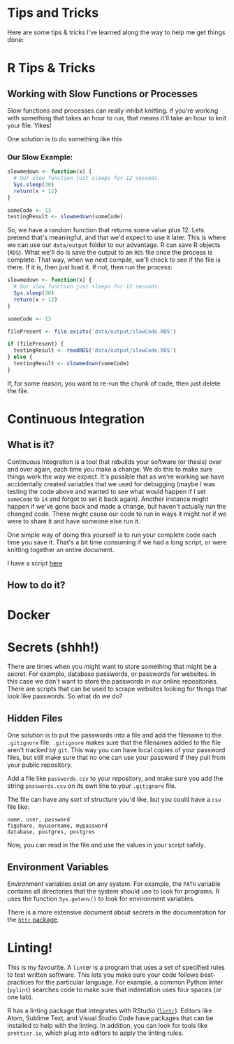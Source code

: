 # Tips and Tricks

Here are some tips & tricks I've learned along the way to help me get things done:

# R Tips & Tricks

## Working with Slow Functions or Processes

Slow functions and processes can really inhibit knitting. If you're working with something that takes an hour to run, that means it'll take an hour to knit your file. Yikes!

One solution is to do something like this

### Our Slow Example:

```r
slowmedown <- function(x) {
  # Our slow function just sleeps for 12 seconds.
  Sys.sleep(30)
  return(x + 12)
}

someCode <- 13
testingResult <- slowmedown(someCode)
```

So, we have a random function that returns some value plus 12\. Lets pretend that's meaningful, and that we'd expect to use it later. This is where we can use our `data/output` folder to our advantage. R can save R objects (`RDS`). What we'll do is save the output to an `RDS` file once the process is complete. That way, when we next compile, we'll check to see if the file is there. If it is, then just load it. If not, then run the process:

```r
slowmedown <- function(x) {
  # Our slow function just sleeps for 12 seconds.
  Sys.sleep(30)
  return(x + 12)
}

someCode <- 13

filePresent <- file.exists('data/output/slowCode.RDS')

if (filePresent) {
  testingResult <- readRDS('data/output/slowCode.RDS')
} else {
  testingResult <- slowmedown(someCode)
}
```

If, for some reason, you want to re-run the chunk of code, then just delete the file.

# Continuous Integration

## What is it?

Continuous Integration is a tool that rebuilds your software (or thesis) over and over again, each time you make a change. We do this to make sure things work the way we expect. It's possible that as we're working we have accidentally created variables that we used for debugging (maybe I was testing the code above and wanted to see what would happen if I set `someCode` to `14` and forgot to set it back again). Another instance might happen if we've gone back and made a change, but haven't actually run the changed code. These might cause our code to run in ways it might not if we were to share it and have someone else run it.

One simple way of doing this yourself is to run your complete code each time you save it. That's a bit time consuming if we had a long script, or were knitting together an entire document.

I have a script [here](https://gist.github.com/SimonGoring/6110c8539eeb79d310ddd07597b0b05e)

## How to do it?

# Docker

# Secrets (shhh!)

There are times when you might want to store something that might be a secret. For example, database passwords, or passwords for websites. In this case we don't want to store the passwords in our online repositories. There are scripts that can be used to scrape websites looking for things that look like passwords. So what do we do?

## Hidden Files

One solution is to put the passwords into a file and add the filename to the `.gitignore` file. `.gitignore` makes sure that the filenames added to the file aren't tracked by `git`. This way you can have local copies of your password files, but still make sure that no one can use your password if they pull from your public repository.

Add a file like `passwords.csv` to your repository, and make sure you add the string `passwords.csv` on its own line to your `.gitignore` file.

The file can have any sort of structure you'd like, but you could have a `csv` file like:

```csv
name, user, password
figshare, myusername, mypassword
database, postgres, postgres
```

Now, you can read in the file and use the values in your script safely.

## Environment Variables

Environment variables exist on any system. For example, the `PATH` variable contains all directories that the system should use to look for programs. R uses the function `Sys.getenv()` to look for environment variables.

There is a more extensive document about secrets in the documentation for the [`httr` package](https://cran.r-project.org/web/packages/httr/vignettes/secrets.html).

# Linting!

This is my favourite. A `lint`er is a program that uses a set of specified rules to test written software. This lets you make sure your code follows best-practices for the particular language. For example, a common Python linter (`pylint`) searches code to make sure that indentation uses four spaces (or one tab).

R has a linting package that integrates with RStudio ([`lintr`](https://cran.r-project.org/web/packages/lintr/index.html)). Editors like Atom, Sublime Text, and Visual Studio Code have packages that can be installed to help with the linting. In addition, you can look for tools like `prettier.io`, which plug into editors to apply the linting rules.
